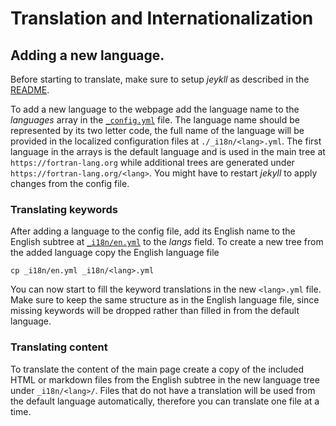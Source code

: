 Translation and Internationalization
====================================


## Adding a new language.

Before starting to translate, make sure to setup *jeykll* as described in the
[README](./README.md).

To add a new language to the webpage add the language name to the *languages* array
in the [``_config.yml``](./_config.yml) file.
The language name should be represented by its two letter code, the full name of the
language will be provided in the localized configuration files at ``./_i18n/<lang>.yml``.
The first language in the arrays is the default language and is used in the main tree
at ``https://fortran-lang.org`` while additional trees are generated under
``https://fortran-lang.org/<lang>``.
You might have to restart *jekyll* to apply changes from the config file.


### Translating keywords

After adding a language to the config file, add its English name to the English subtree
at [``_i18n/en.yml``](./_i18n/en.yml) to the *langs* field.
To create a new tree from the added language copy the English language file

```
cp _i18n/en.yml _i18n/<lang>.yml
```

You can now start to fill the keyword translations in the new ``<lang>.yml`` file.
Make sure to keep the same structure as in the English language file, since missing
keywords will be dropped rather than filled in from the default language.


### Translating content

To translate the content of the main page create a copy of the included HTML or markdown
files from the English subtree in the new language tree under ``_i18n/<lang>/``.
Files that do not have a translation will be used from the default language automatically,
therefore you can translate one file at a time.

